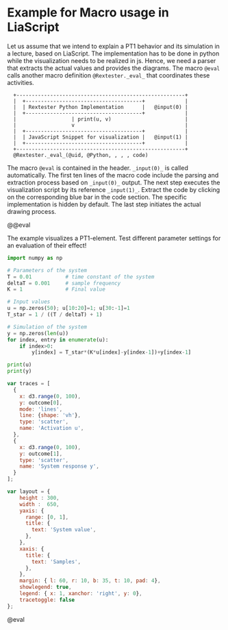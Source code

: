 <!--

author:   Sebastian Zug
email:    sebastian.zug@informatik.tu-freiberg.de
version:  1.0.1
language: de
comment:  In dieser Vorlesungen werden die Schichten einer Roboterarchitektur adressiert.
narrator: Deutsch Female

import: https://raw.githubusercontent.com/LiaTemplates/Rextester/master/README.md

attribute: Danke an Andre Dietrich für seinen Kurs "Einführung Regelungstechnik" aus dem Teile übernommen wurden.

script:   https://cdn.jsdelivr.net/chartist.js/latest/chartist.min.js
          https://d3js.org/d3-random.v2.min.js
          https://d3js.org/d3.v4.min.js
          https://cdn.plot.ly/plotly-latest.min.js

link: https://cdnjs.cloudflare.com/ajax/libs/animate.css/3.7.0/animate.min.css

@eval
@Rextester._eval_(@uid, @Python, , , ,```
    var lines = data.Result.replace(/\n/g, ' ')
                           .replace(/\s{2,}/g, ' ')
                           .match(/(?<=\[).+?(?=\])/g);
    var outcome = [];
    for (var i=0; i<lines.length; i++){
      outcome[i] = lines[i].split(' ').map(function(item) {
          return parseFloat(item);
      });  
    }
    @input(1);
    Plotly.newPlot(span_id, traces, layout);
    console.log("Aus Maus");
```)
@end
-->

# Example for Macro usage in LiaScript

Let us assume that we intend to explain a PT1 behavior and its simulation in a lecture, based on LiaScript. The implementation has to be done in python while the visualization needs to be realized in js. Hence, we need a parser that extracts the actual values and provides the diagrams. The macro `@eval` calls another macro definition `@Rextester._eval_` that coordinates these activities.

<!--
style="width: 60%; min-width: 420px; max-width: 720px;"
-->
```ascii
  +-------------------------------------------------------+
  |  +--------------------------------------+             |
  |  | Rextester Python Implementation      |   @input(0) |
  |  +--------------------------------------+             |
  |                  | print(u, v)                        |
  |                  v                                    |
  |  +--------------------------------------+             |
  |  | JavaScript Snippet for visualization |   @input(1) |
  |  +--------------------------------------+             |
  +-------------------------------------------------------+
  @Rextester._eval_(@uid, @Python, , , , code)
```   

The macro `@eval` is contained in the header. `_input(0)_` is called automatically. The first ten lines of the macro code include the parsing and extraction process based on `_input(0)_` output. The next step executes the visualization script by its reference `_input(1)_`. Extract the code by clicking on the corresponding blue bar in the code section. The specific implementation is hidden by default. The last step initiates the actual drawing process.

@@eval

The example visualizes a PT1-element. Test different parameter settings for an evaluation of their effect!

```python                          System.py
import numpy as np

# Parameters of the system
T = 0.01           # time constant of the system
deltaT = 0.001     # sample frequency
K = 1              # Final value

# Input values
u = np.zeros(50); u[10:20]=1; u[30:-1]=1
T_star = 1 / ((T / deltaT) + 1)

# Simulation of the system
y = np.zeros(len(u))
for index, entry in enumerate(u):
    if index>0:
        y[index] = T_star*(K*u[index]-y[index-1])+y[index-1]

print(u)
print(y)
```
```js -Visualization
var traces = [
  {
    x: d3.range(0, 100),
    y: outcome[0],
    mode: 'lines',
    line: {shape: 'vh'},
    type: 'scatter',
    name: 'Activation u',
  },
  {
    x: d3.range(0, 100),
    y: outcome[1],
    type: 'scatter',
    name: 'System response y',
  }
];

var layout = {
    height : 300,
    width :  650,
    yaxis: {
      range: [0, 1],
      title: {
        text: 'System value',
      },
    },
    xaxis: {
      title: {
        text: 'Samples',
      },
    },
    margin: { l: 60, r: 10, b: 35, t: 10, pad: 4},
    showlegend: true,
    legend: { x: 1, xanchor: 'right', y: 0},
    tracetoggle: false
};
```
@eval
